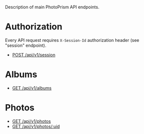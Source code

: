 Description of main PhotoPrism API endpoints.

# Authorization
Every API request requires `X-Session-Id` authorization header (see "session" endpoint).

- [POST /api/v1/session](auth/create-session.md)

# Albums
- [GET /api/v1/albums](albums/get-albums.md)

# Photos
- [GET /api/v1/photos](photos/get-photos.md)
- [GET /api/v1/photos/:uid](photos/get-photo.md)

